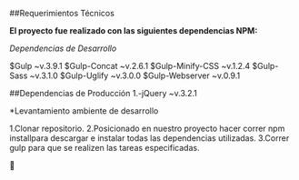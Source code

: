 ##Requerimientos Técnicos

**El proyecto fue realizado con las siguientes dependencias NPM:**

*Dependencias de Desarrollo*

$Gulp ~v.3.9.1
$Gulp-Concat ~v.2.6.1
$Gulp-Minify-CSS ~v.1.2.4
$Gulp-Sass ~v.3.1.0
$Gulp-Uglify ~v.3.0.0
$Gulp-Webserver ~v.0.9.1

##Dependencias de Producción
1.-jQuery ~v.3.2.1

*Levantamiento ambiente de desarrollo

1.Clonar repositorio.
2.Posicionado en nuestro proyecto hacer correr npm installpara descargar e instalar todas las dependencias utilizadas.
3.Correr gulp para que se realizen las tareas especificadas.

:purple_heart:
